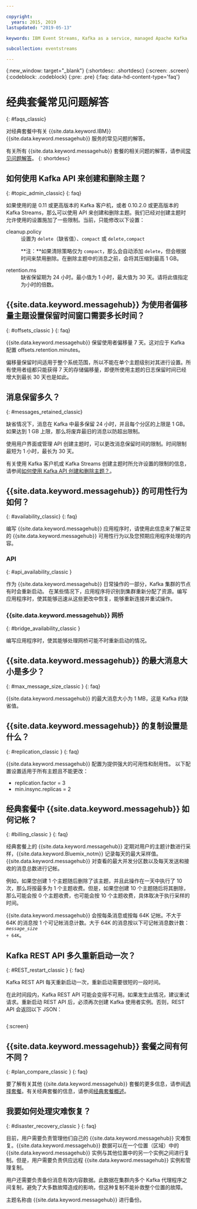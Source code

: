 ```yaml
---

copyright:
  years: 2015, 2019
lastupdated: "2019-05-13"

keywords: IBM Event Streams, Kafka as a service, managed Apache Kafka

subcollection: eventstreams

---
```


{:new_window: target="_blank"}
{:shortdesc: .shortdesc}
{:screen: .screen}
{:codeblock: .codeblock}
{:pre: .pre}
{:faq: data-hd-content-type='faq'}

# 经典套餐常见问题解答 
{: #faqs_classic}

对经典套餐中有关 {{site.data.keyword.IBM}} {{site.data.keyword.messagehub}} 服务的常见问题的解答。


有关所有 {{site.data.keyword.messagehub}} 套餐的相关问题的解答，请参阅[常见问题解答](/docs/services/EventStreams?topic=eventstreams-faqs#faqs)。
{: shortdesc}

<!--17/10/17 - Karen: same info duplicated at messagehub104 -->
## 如何使用 Kafka API 来创建和删除主题？
{: #topic_admin_classic}
{: faq}

如果使用的是 0.11 或更高版本的 Kafka 客户机，或者 0.10.2.0 或更高版本的 Kafka Streams，那么可以使用 API 来创建和删除主题。我们已经对创建主题时允许使用的设置施加了一些限制。当前，只能修改以下设置：

<dl>
<dt>cleanup.policy</dt>
<dd>设置为 <code>delete</code>（缺省值）、<code>compact</code> 或 <code>delete,compact</code>
<p>**注：**如果清除策略仅为 <code>compact</code>，那么会自动添加 <code>delete</code>，但会根据时间来禁用删除。在删除主题中的消息之前，会将其压缩到最高 1 GB。</p>
</dd>

<dt>retention.ms</dt>
<dd>缺省保留期为 24 小时。最小值为 1 小时，最大值为 30 天。请将此值指定为小时的倍数。

</dd>
</dl>


## {{site.data.keyword.messagehub}} 为使用者偏移量主题设置保留时间窗口需要多长时间？
{: #offsets_classic }
{: faq}

{{site.data.keyword.messagehub}} 保留使用者偏移量 7 天。这对应于 Kafka 配置 offsets.retention.minutes。 

偏移量保留时间适用于整个系统范围，所以不能在单个主题级别对其进行设置。所有使用者组都只能获得 7 天的存储偏移量，即便所使用主题的日志保留时间已经增大到最长 30 天也是如此。 

<!--following message retention info duplicted in eventstreams057 and evenstreams108-->

## 消息保留多久？
{: #messages_retained_classic}

缺省情况下，消息在 Kafka 中最多保留 24 小时，并且每个分区的上限是 1 GB。如果达到 1 GB 上限，那么将废弃最旧的消息以防超出限制。

使用用户界面或管理 API 创建主题时，可以更改消息保留时间的限制。时间限制最短为 1 小时，最长为 30 天。

有关使用 Kafka 客户机或 Kafka Streams 创建主题时所允许设置的限制的信息，请参阅[如何使用 Kafka API 创建和删除主题？](/docs/services/EventStreams?topic=eventstreams-faqs_classic#topic_admin_classic)。


## {{site.data.keyword.messagehub}} 的可用性行为如何？
{: #availability_classic}
{: faq}

编写 {{site.data.keyword.messagehub}} 应用程序时，请使用此信息来了解正常的 {{site.data.keyword.messagehub}} 可用性行为以及您预期应用程序处理的内容。

### API
{: #api_availability_classic }

作为 {{site.data.keyword.messagehub}} 日常操作的一部分，Kafka 集群的节点有时会重新启动。
在某些情况下，应用程序将识别到集群重新分配了资源。编写应用程序时，使其能够迅速从这些更改中恢复，能够重新连接并重试操作。

### {{site.data.keyword.messagehub}} 网桥 
{: #bridge_availability_classic }

编写应用程序时，使其能够处理网桥可能不时重新启动的情况。

## {{site.data.keyword.messagehub}} 的最大消息大小是多少？ 
{: #max_message_size_classic }
{: faq}

{{site.data.keyword.messagehub}} 的最大消息大小为 1 MB，这是 Kafka 的缺省值。 

## {{site.data.keyword.messagehub}} 的复制设置是什么？ 
{: #replication_classic }
{: faq}

{{site.data.keyword.messagehub}} 配置为提供强大的可用性和耐用性。
以下配置设置适用于所有主题且不能更改：
* replication.factor = 3
* min.insync.replicas = 2

## 经典套餐中 {{site.data.keyword.messagehub}} 如何记帐？ 
{: #billing_classic }
{: faq}

经典套餐上的 {{site.data.keyword.messagehub}} 定期对用户的主题计数进行采样，{{site.data.keyword.Bluemix_notm}} 记录每天的最大采样值。{{site.data.keyword.messagehub}} 对查看的最大并发分区数以及每天发送和接收的消息总数进行记帐。

例如，如果您创建 1 个主题随后删除了该主题，并且此操作在一天中执行了 10 次，那么将按最多为 1 个主题收费。但是，如果您创建 10 个主题随后将其删除，那么可能会按 0 个主题收费，也可能会按 10 个主题收费，具体取决于执行采样的时间。

{{site.data.keyword.messagehub}} 会按每条消息或按每 64K 记帐。不大于 64K 的消息按 1 个可记帐消息计数。大于 64K 的消息按以下可记帐消息数计数：<code><var class="keyword varname">message_size</var> &divide; 64K</code>。

<!--12/04/18 - Karen: same info duplicated at messagehub057 -->
## Kafka REST API 多久重新启动一次？ 
{: #REST_restart_classic }
{: faq}

Kafka REST API 每天重新启动一次，重新启动需要很短的一段时间。 

在此时间段内，Kafka REST API 可能会变得不可用。如果发生此情况，建议重试请求。重新启动 REST API 后，必须再次创建 Kafka 使用者实例。否则，REST API 会返回以下 JSON：

```'{"error_code":40403,"message":"Consumer instance not found."}'
```
{:screen}

## {{site.data.keyword.messagehub}} 套餐之间有何不同？
{: #plan_compare_classic }
{: faq}

要了解有关其他 {{site.data.keyword.messagehub}} 套餐的更多信息，请参阅[选择套餐](/docs/services/EventStreams?topic=eventstreams-plan_choose)。有关经典套餐的信息，请参阅[经典套餐概述](/docs/services/EventStreams?topic=eventstreams-plan_choose_classic#plan_choose_classic)。


## 我要如何处理灾难恢复？
{: #disaster_recovery_classic }
{: faq}

目前，用户需要负责管理他们自己的 {{site.data.keyword.messagehub}} 灾难恢复。{{site.data.keyword.messagehub}} 数据可以在一个位置（区域）中的 {{site.data.keyword.messagehub}} 实例与其他位置中的另一个实例之间进行复制。但是，用户需要负责供应远程 {{site.data.keyword.messagehub}} 实例和管理复制。

用户还需要负责备份消息有效内容数据。此数据在集群内多个 Kafka 代理程序之间复制，避免了大多数故障造成的影响，但这种复制不能补救整个位置的故障。 

主题名称由 {{site.data.keyword.messagehub}} 进行备份。















